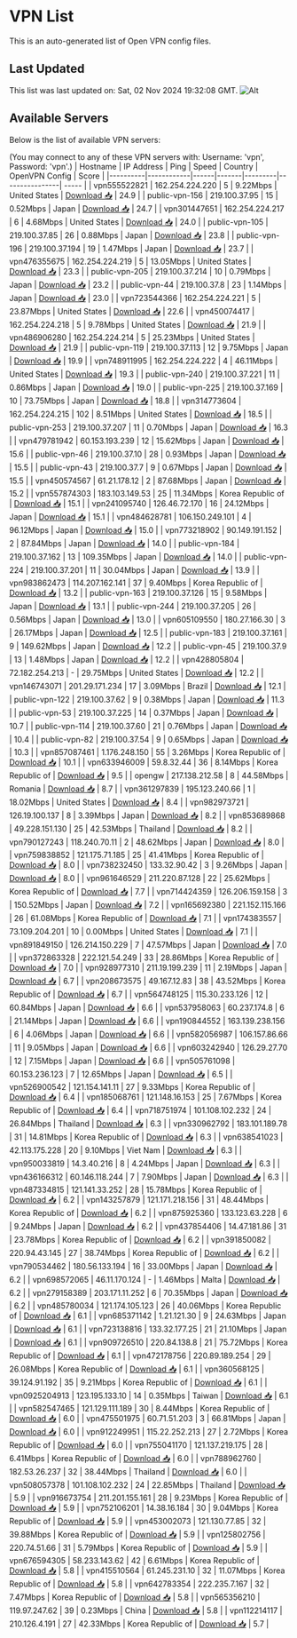 # VPN List

This is an auto-generated list of Open VPN config files.

## Last Updated

This list was last updated on: Sat, 02 Nov 2024 19:32:08 GMT.
![Alt](https://repobeats.axiom.co/api/embed/186b98318ef1479477931607c1ad7d823f12451f.svg "Repobeats analytics image")

## Available Servers

Below is the list of available VPN servers:

(You may connect to any of these VPN servers with: Username: 'vpn', Password: 'vpn'.)
| Hostname | IP Address | Ping | Speed | Country | OpenVPN Config | Score |
|----------|------------|------|-------|---------|----------------| ----- |
| vpn555522821 | 162.254.224.220 | 5 | 9.22Mbps | United States | [Download 📥](./configs/server_0_US.ovpn) | 24.9 |
| public-vpn-156 | 219.100.37.95 | 15 | 0.52Mbps | Japan | [Download 📥](./configs/server_1_JP.ovpn) | 24.7 |
| vpn301447651 | 162.254.224.217 | 6 | 4.68Mbps | United States | [Download 📥](./configs/server_2_US.ovpn) | 24.0 |
| public-vpn-105 | 219.100.37.85 | 26 | 0.88Mbps | Japan | [Download 📥](./configs/server_3_JP.ovpn) | 23.8 |
| public-vpn-196 | 219.100.37.194 | 19 | 1.47Mbps | Japan | [Download 📥](./configs/server_4_JP.ovpn) | 23.7 |
| vpn476355675 | 162.254.224.219 | 5 | 13.05Mbps | United States | [Download 📥](./configs/server_5_US.ovpn) | 23.3 |
| public-vpn-205 | 219.100.37.214 | 10 | 0.79Mbps | Japan | [Download 📥](./configs/server_6_JP.ovpn) | 23.2 |
| public-vpn-44 | 219.100.37.8 | 23 | 1.14Mbps | Japan | [Download 📥](./configs/server_7_JP.ovpn) | 23.0 |
| vpn723544366 | 162.254.224.221 | 5 | 23.87Mbps | United States | [Download 📥](./configs/server_8_US.ovpn) | 22.6 |
| vpn450074417 | 162.254.224.218 | 5 | 9.78Mbps | United States | [Download 📥](./configs/server_9_US.ovpn) | 21.9 |
| vpn486906280 | 162.254.224.214 | 5 | 25.23Mbps | United States | [Download 📥](./configs/server_10_US.ovpn) | 21.9 |
| public-vpn-119 | 219.100.37.113 | 12 | 9.75Mbps | Japan | [Download 📥](./configs/server_11_JP.ovpn) | 19.9 |
| vpn748911995 | 162.254.224.222 | 4 | 46.11Mbps | United States | [Download 📥](./configs/server_12_US.ovpn) | 19.3 |
| public-vpn-240 | 219.100.37.221 | 11 | 0.86Mbps | Japan | [Download 📥](./configs/server_13_JP.ovpn) | 19.0 |
| public-vpn-225 | 219.100.37.169 | 10 | 73.75Mbps | Japan | [Download 📥](./configs/server_14_JP.ovpn) | 18.8 |
| vpn314773604 | 162.254.224.215 | 102 | 8.51Mbps | United States | [Download 📥](./configs/server_15_US.ovpn) | 18.5 |
| public-vpn-253 | 219.100.37.207 | 11 | 0.70Mbps | Japan | [Download 📥](./configs/server_16_JP.ovpn) | 16.3 |
| vpn479781942 | 60.153.193.239 | 12 | 15.62Mbps | Japan | [Download 📥](./configs/server_17_JP.ovpn) | 15.6 |
| public-vpn-46 | 219.100.37.10 | 28 | 0.93Mbps | Japan | [Download 📥](./configs/server_18_JP.ovpn) | 15.5 |
| public-vpn-43 | 219.100.37.7 | 9 | 0.67Mbps | Japan | [Download 📥](./configs/server_19_JP.ovpn) | 15.5 |
| vpn450574567 | 61.21.178.12 | 2 | 87.68Mbps | Japan | [Download 📥](./configs/server_20_JP.ovpn) | 15.2 |
| vpn557874303 | 183.103.149.53 | 25 | 11.34Mbps | Korea Republic of | [Download 📥](./configs/server_21_KR.ovpn) | 15.1 |
| vpn241095740 | 126.46.72.170 | 16 | 24.12Mbps | Japan | [Download 📥](./configs/server_22_JP.ovpn) | 15.1 |
| vpn484628781 | 106.150.249.101 | 4 | 96.12Mbps | Japan | [Download 📥](./configs/server_23_JP.ovpn) | 15.0 |
| vpn773218902 | 90.149.191.152 | 2 | 87.84Mbps | Japan | [Download 📥](./configs/server_24_JP.ovpn) | 14.0 |
| public-vpn-184 | 219.100.37.162 | 13 | 109.35Mbps | Japan | [Download 📥](./configs/server_25_JP.ovpn) | 14.0 |
| public-vpn-224 | 219.100.37.201 | 11 | 30.04Mbps | Japan | [Download 📥](./configs/server_26_JP.ovpn) | 13.9 |
| vpn983862473 | 114.207.162.141 | 37 | 9.40Mbps | Korea Republic of | [Download 📥](./configs/server_27_KR.ovpn) | 13.2 |
| public-vpn-163 | 219.100.37.126 | 15 | 9.58Mbps | Japan | [Download 📥](./configs/server_28_JP.ovpn) | 13.1 |
| public-vpn-244 | 219.100.37.205 | 26 | 0.56Mbps | Japan | [Download 📥](./configs/server_29_JP.ovpn) | 13.0 |
| vpn605109550 | 180.27.166.30 | 3 | 26.17Mbps | Japan | [Download 📥](./configs/server_30_JP.ovpn) | 12.5 |
| public-vpn-183 | 219.100.37.161 | 9 | 149.62Mbps | Japan | [Download 📥](./configs/server_31_JP.ovpn) | 12.2 |
| public-vpn-45 | 219.100.37.9 | 13 | 1.48Mbps | Japan | [Download 📥](./configs/server_32_JP.ovpn) | 12.2 |
| vpn428805804 | 72.182.254.213 | - | 29.75Mbps | United States | [Download 📥](./configs/server_33_US.ovpn) | 12.2 |
| vpn146743071 | 201.29.171.234 | 17 | 3.09Mbps | Brazil | [Download 📥](./configs/server_34_BR.ovpn) | 12.1 |
| public-vpn-122 | 219.100.37.62 | 9 | 0.38Mbps | Japan | [Download 📥](./configs/server_35_JP.ovpn) | 11.3 |
| public-vpn-53 | 219.100.37.225 | 14 | 0.37Mbps | Japan | [Download 📥](./configs/server_36_JP.ovpn) | 10.7 |
| public-vpn-114 | 219.100.37.60 | 21 | 0.76Mbps | Japan | [Download 📥](./configs/server_37_JP.ovpn) | 10.4 |
| public-vpn-82 | 219.100.37.54 | 9 | 0.65Mbps | Japan | [Download 📥](./configs/server_38_JP.ovpn) | 10.3 |
| vpn857087461 | 1.176.248.150 | 55 | 3.26Mbps | Korea Republic of | [Download 📥](./configs/server_39_KR.ovpn) | 10.1 |
| vpn633946009 | 59.8.32.44 | 36 | 8.14Mbps | Korea Republic of | [Download 📥](./configs/server_40_KR.ovpn) | 9.5 |
| opengw | 217.138.212.58 | 8 | 44.58Mbps | Romania | [Download 📥](./configs/server_41_RO.ovpn) | 8.7 |
| vpn361297839 | 195.123.240.66 | 1 | 18.02Mbps | United States | [Download 📥](./configs/server_42_US.ovpn) | 8.4 |
| vpn982973721 | 126.19.100.137 | 8 | 3.39Mbps | Japan | [Download 📥](./configs/server_43_JP.ovpn) | 8.2 |
| vpn853689868 | 49.228.151.130 | 25 | 42.53Mbps | Thailand | [Download 📥](./configs/server_44_TH.ovpn) | 8.2 |
| vpn790127243 | 118.240.70.11 | 2 | 48.62Mbps | Japan | [Download 📥](./configs/server_45_JP.ovpn) | 8.0 |
| vpn759838852 | 121.175.71.185 | 25 | 41.41Mbps | Korea Republic of | [Download 📥](./configs/server_46_KR.ovpn) | 8.0 |
| vpn738232450 | 133.32.90.42 | 3 | 9.26Mbps | Japan | [Download 📥](./configs/server_47_JP.ovpn) | 8.0 |
| vpn961646529 | 211.220.87.128 | 22 | 25.62Mbps | Korea Republic of | [Download 📥](./configs/server_48_KR.ovpn) | 7.7 |
| vpn714424359 | 126.206.159.158 | 3 | 150.52Mbps | Japan | [Download 📥](./configs/server_49_JP.ovpn) | 7.2 |
| vpn165692380 | 221.152.115.166 | 26 | 61.08Mbps | Korea Republic of | [Download 📥](./configs/server_50_KR.ovpn) | 7.1 |
| vpn174383557 | 73.109.204.201 | 10 | 0.00Mbps | United States | [Download 📥](./configs/server_51_US.ovpn) | 7.1 |
| vpn891849150 | 126.214.150.229 | 7 | 47.57Mbps | Japan | [Download 📥](./configs/server_52_JP.ovpn) | 7.0 |
| vpn372863328 | 222.121.54.249 | 33 | 28.86Mbps | Korea Republic of | [Download 📥](./configs/server_53_KR.ovpn) | 7.0 |
| vpn928977310 | 211.19.199.239 | 11 | 2.19Mbps | Japan | [Download 📥](./configs/server_54_JP.ovpn) | 6.7 |
| vpn208673575 | 49.167.12.83 | 38 | 43.52Mbps | Korea Republic of | [Download 📥](./configs/server_55_KR.ovpn) | 6.7 |
| vpn564748125 | 115.30.233.126 | 12 | 60.84Mbps | Japan | [Download 📥](./configs/server_56_JP.ovpn) | 6.6 |
| vpn537958063 | 60.237.174.8 | 6 | 21.14Mbps | Japan | [Download 📥](./configs/server_57_JP.ovpn) | 6.6 |
| vpn190844552 | 163.139.238.156 | 6 | 4.06Mbps | Japan | [Download 📥](./configs/server_58_JP.ovpn) | 6.6 |
| vpn582056987 | 106.157.86.66 | 11 | 9.05Mbps | Japan | [Download 📥](./configs/server_59_JP.ovpn) | 6.6 |
| vpn603242940 | 126.29.27.70 | 12 | 7.15Mbps | Japan | [Download 📥](./configs/server_60_JP.ovpn) | 6.6 |
| vpn505761098 | 60.153.236.123 | 7 | 12.65Mbps | Japan | [Download 📥](./configs/server_61_JP.ovpn) | 6.5 |
| vpn526900542 | 121.154.141.11 | 27 | 9.33Mbps | Korea Republic of | [Download 📥](./configs/server_62_KR.ovpn) | 6.4 |
| vpn185068761 | 121.148.16.153 | 25 | 7.67Mbps | Korea Republic of | [Download 📥](./configs/server_63_KR.ovpn) | 6.4 |
| vpn718751974 | 101.108.102.232 | 24 | 26.84Mbps | Thailand | [Download 📥](./configs/server_64_TH.ovpn) | 6.3 |
| vpn330962792 | 183.101.189.78 | 31 | 14.81Mbps | Korea Republic of | [Download 📥](./configs/server_65_KR.ovpn) | 6.3 |
| vpn638541023 | 42.113.175.228 | 20 | 9.10Mbps | Viet Nam | [Download 📥](./configs/server_66_VN.ovpn) | 6.3 |
| vpn950033819 | 14.3.40.216 | 8 | 4.24Mbps | Japan | [Download 📥](./configs/server_67_JP.ovpn) | 6.3 |
| vpn436166312 | 60.146.118.244 | 7 | 7.90Mbps | Japan | [Download 📥](./configs/server_68_JP.ovpn) | 6.3 |
| vpn487334815 | 121.141.33.252 | 28 | 15.78Mbps | Korea Republic of | [Download 📥](./configs/server_69_KR.ovpn) | 6.2 |
| vpn143257879 | 121.171.218.156 | 31 | 48.44Mbps | Korea Republic of | [Download 📥](./configs/server_70_KR.ovpn) | 6.2 |
| vpn875925360 | 133.123.63.228 | 6 | 9.24Mbps | Japan | [Download 📥](./configs/server_71_JP.ovpn) | 6.2 |
| vpn437854406 | 14.47.181.86 | 31 | 23.78Mbps | Korea Republic of | [Download 📥](./configs/server_72_KR.ovpn) | 6.2 |
| vpn391850082 | 220.94.43.145 | 27 | 38.74Mbps | Korea Republic of | [Download 📥](./configs/server_73_KR.ovpn) | 6.2 |
| vpn790534462 | 180.56.133.194 | 16 | 33.00Mbps | Japan | [Download 📥](./configs/server_74_JP.ovpn) | 6.2 |
| vpn698572065 | 46.11.170.124 | - | 1.46Mbps | Malta | [Download 📥](./configs/server_75_MT.ovpn) | 6.2 |
| vpn279158389 | 203.171.11.252 | 6 | 70.35Mbps | Japan | [Download 📥](./configs/server_76_JP.ovpn) | 6.2 |
| vpn485780034 | 121.174.105.123 | 26 | 40.06Mbps | Korea Republic of | [Download 📥](./configs/server_77_KR.ovpn) | 6.1 |
| vpn685371142 | 1.21.121.30 | 9 | 24.63Mbps | Japan | [Download 📥](./configs/server_78_JP.ovpn) | 6.1 |
| vpn723138816 | 133.32.177.25 | 21 | 21.10Mbps | Japan | [Download 📥](./configs/server_79_JP.ovpn) | 6.1 |
| vpn909726510 | 220.84.138.8 | 21 | 75.72Mbps | Korea Republic of | [Download 📥](./configs/server_80_KR.ovpn) | 6.1 |
| vpn472178756 | 220.89.189.254 | 29 | 26.08Mbps | Korea Republic of | [Download 📥](./configs/server_81_KR.ovpn) | 6.1 |
| vpn360568125 | 39.124.91.192 | 35 | 9.21Mbps | Korea Republic of | [Download 📥](./configs/server_82_KR.ovpn) | 6.1 |
| vpn0925204913 | 123.195.133.10 | 14 | 0.35Mbps | Taiwan | [Download 📥](./configs/server_83_TW.ovpn) | 6.1 |
| vpn582547465 | 121.129.111.189 | 30 | 8.44Mbps | Korea Republic of | [Download 📥](./configs/server_84_KR.ovpn) | 6.0 |
| vpn475501975 | 60.71.51.203 | 3 | 66.81Mbps | Japan | [Download 📥](./configs/server_85_JP.ovpn) | 6.0 |
| vpn912249951 | 115.22.252.213 | 27 | 2.72Mbps | Korea Republic of | [Download 📥](./configs/server_86_KR.ovpn) | 6.0 |
| vpn755041170 | 121.137.219.175 | 28 | 6.41Mbps | Korea Republic of | [Download 📥](./configs/server_87_KR.ovpn) | 6.0 |
| vpn788962760 | 182.53.26.237 | 32 | 38.44Mbps | Thailand | [Download 📥](./configs/server_88_TH.ovpn) | 6.0 |
| vpn508057378 | 101.108.102.232 | 24 | 22.85Mbps | Thailand | [Download 📥](./configs/server_89_TH.ovpn) | 5.9 |
| vpn916673754 | 211.201.155.161 | 28 | 9.23Mbps | Korea Republic of | [Download 📥](./configs/server_90_KR.ovpn) | 5.9 |
| vpn752106201 | 14.38.16.184 | 30 | 9.04Mbps | Korea Republic of | [Download 📥](./configs/server_91_KR.ovpn) | 5.9 |
| vpn453002073 | 121.130.77.85 | 32 | 39.88Mbps | Korea Republic of | [Download 📥](./configs/server_92_KR.ovpn) | 5.9 |
| vpn125802756 | 220.74.51.66 | 31 | 5.79Mbps | Korea Republic of | [Download 📥](./configs/server_93_KR.ovpn) | 5.9 |
| vpn676594305 | 58.233.143.62 | 42 | 6.61Mbps | Korea Republic of | [Download 📥](./configs/server_94_KR.ovpn) | 5.8 |
| vpn415510564 | 61.245.231.10 | 32 | 11.07Mbps | Korea Republic of | [Download 📥](./configs/server_95_KR.ovpn) | 5.8 |
| vpn642783354 | 222.235.7.167 | 32 | 7.47Mbps | Korea Republic of | [Download 📥](./configs/server_96_KR.ovpn) | 5.8 |
| vpn565356210 | 119.97.247.62 | 39 | 0.23Mbps | China | [Download 📥](./configs/server_97_CN.ovpn) | 5.8 |
| vpn112214117 | 210.126.4.191 | 27 | 42.33Mbps | Korea Republic of | [Download 📥](./configs/server_98_KR.ovpn) | 5.7 |
